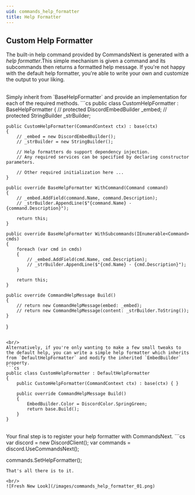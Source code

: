```yaml
---
uid: commands_help_formatter
title: Help Formatter
---
```


## Custom Help Formatter
The built-in help command provided by CommandsNext is generated with a *help formatter*.This simple mechanism is given a command and its subcommands then returns a formatted help message.
If you're not happy with the default help formatter, you're able to write your own and customize the output to your liking.

<br/>
Simply inherit from `BaseHelpFormatter` and provide an implementation for each of the required methods.
```cs
public class CustomHelpFormatter : BaseHelpFormatter
{
    // protected DiscordEmbedBuilder _embed;
    // protected StringBuilder _strBuilder;

    public CustomHelpFormatter(CommandContext ctx) : base(ctx)
    {
        // _embed = new DiscordEmbedBuilder();
        // _strBuilder = new StringBuilder();
		
		// Help formatters do support dependency injection.
		// Any required services can be specified by declaring constructor parameters. 

        // Other required initialization here ...
    }

    public override BaseHelpFormatter WithCommand(Command command)
    {
        // _embed.AddField(command.Name, command.Description);            
        // _strBuilder.AppendLine($"{command.Name} - {command.Description}");

        return this;
    }

    public override BaseHelpFormatter WithSubcommands(IEnumerable<Command> cmds)
    {
        foreach (var cmd in cmds)
        {
            // _embed.AddField(cmd.Name, cmd.Description);            
            // _strBuilder.AppendLine($"{cmd.Name} - {cmd.Description}");
        }

        return this;
    }

    public override CommandHelpMessage Build()
    {
        // return new CommandHelpMessage(embed: _embed);
        // return new CommandHelpMessage(content: _strBuilder.ToString());
    }
}
```

<br/>
Alternatively, if you're only wanting to make a few small tweaks to the default help, you can write a simple help formatter which inherits from `DefaultHelpFormatter` and modify the inherited `EmbedBuilder` property.
```cs
public class CustomHelpFormatter : DefaultHelpFormatter
{
    public CustomHelpFormatter(CommandContext ctx) : base(ctx) { }

    public override CommandHelpMessage Build()
    {
        EmbedBuilder.Color = DiscordColor.SpringGreen;
        return base.Build();
    }
}
```

<br/>
Your final step is to register your help formatter with CommandsNext.
```cs
var discord = new DiscordClient();
var commands = discord.UseCommandsNext();

commands.SetHelpFormatter<CustomHelpFormatter>();
```
That's all there is to it.

<br/>
![Fresh New Look](/images/commands_help_formatter_01.png)
